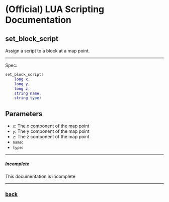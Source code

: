 
# (Official) LUA Scripting Documentation

## set_block_script

Assign a script to a block at a map point.

___

Spec:

```lua
set_block_script(
	long x,
	long y,
	long z,
	string name,
	string type)
```

## Parameters

- `x`: The x component of the map point
- `y`: The y component of the map point
- `z`: The z component of the map point
- `name`: 
- `type`: 

___

##### Incomplete

This documentation is incomplete

___

### [back](../blocks)
